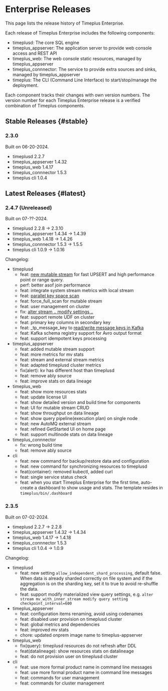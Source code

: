 # Enterprise Releases
This page lists the release history of Timeplus Enterprise.

Each release of Timeplus Enterprise includes the following components:

* timeplusd: The core SQL engine
* timeplus_appserver: The application server to provide web console access and REST API
* timeplus_web: The web console static resources, managed by timeplus_appserver
* timeplus_connnector: The service to provide extra sources and sinks, managed by timeplus_appserver
* timeplus: The CLI (Command Line Interface) to start/stop/manage the deployment.

Each component tracks their changes with own version numbers. The version number for each Timeplus Enterprise release is a verified combination of Timeplus components.

## Stable Releases {#stable}

### 2.3.0
Built on 06-20-2024.
* timeplusd 2.2.7
* timeplus_appserver 1.4.32
* timeplus_web 1.4.17
* timeplus_connnector 1.5.3
* timeplus cli 1.0.4

## Latest Releases {#latest}

### 2.4.7 (Unreleased)
Built on 07-??-2024.
* timeplusd 2.2.8 -> 2.3.10
* timeplus_appserver 1.4.34 -> 1.4.39
* timeplus_web 1.4.18 -> 1.4.26
* timeplus_connnector 1.5.3 -> 1.5.5
* timeplus cli 1.0.9 -> 1.0.16

Changelog:

* timeplusd
  * feat: [new mutable stream](mutable-stream) for fast UPSERT and high performance point or range query.
  * perf: better asof join performance
  * feat: integrate system stream metrics with local stream
  * feat: [parallel key space scan](mutable-stream#key_space_full_scan_threads)
  * feat: force_full_scan for mutable stream
  * feat: user management on cluster
  * fix: [alter stream .. modify settings ..](sql-alter-stream#stream_ttl)
  * feat: support remote UDF on cluster
  * feat: primary key columns in secondary key
  * feat: _tp_message_key to [read/write message keys in Kafka](proton-kafka#messagekey)
  * feat: Kafka schema registry support for Avro output format
  * feat: support idempotent keys processing
* timeplus_appserver
  * feat: added mutable stream support
  * feat: more metrics for mv stats
  * feat: stream and external stream metrics
  * feat: adapted timeplusd cluster metrics
  * fix(alert): kv has different host than timeplusd
  * feat: remove ably source
  * feat: improve stats on data lineage
* timeplus_web
  * feat: show more resources stats
  * feat: update license UI
  * feat: show detailed version and build time for components
  * feat: UI for mutable stream CRUD
  * feat: show throughput on data lineage
  * feat: show query pipeline(execution plan) on single node
  * feat: new AutoMQ external stream
  * feat: refined GetStarted UI on home page
  * feat: support multinode stats on data lineage
* timeplus_connnector
  * fix: wrong build time
  * feat: remove ably source
* cli
  * feat: new command for backup/restore data and configuration
  * feat: new command for synchronizing resources to timeplusd
  * feat(container): removed kubectl, added curl
  * feat: single service status check
  * feat: when you start Timeplus Enterprise for the first time, auto-create a dashboard to show usage and stats. The template resides in `timeplus/bin/.dashboard`

### 2.3.5
Built on 07-02-2024.
* timeplusd 2.2.7 -> 2.2.8
* timeplus_appserver 1.4.32 -> 1.4.34
* timeplus_web 1.4.17 -> 1.4.18
* timeplus_connnector 1.5.3
* timeplus cli 1.0.4 -> 1.0.9

Changelog:

* timeplusd
  * feat: new setting `allow_independent_shard_processing`, default false. When data is already sharded correctly on file system and if the aggregation is on the sharding key, set it to true to avoid re-shuffle the data.
  * feat: support modify materialized view query settings, e.g. `alter stream mv_with_inner_stream modify query setting checkpoint_interval=600`
* timeplus_appserver
  * feat: configuration items renaming, avoid using codenames
  * feat: disabled user provision on timeplusd cluster
  * feat: global metrics and dependencies
  * feat: improved mv stats
  * chore: updated onprem image name to timeplus-appserver
* timeplus_web
  * fix(query): timeplusd resources do not refresh after DDL
  * feat(datalineage): show resources stats on datalineage
  * feat: do not provision user on timeplusd cluster
* cli
  * feat: use more formal product name in command line messages
  * feat: use more formal product name in command line messages
  * feat: commands for user management
  * feat: commands for cluster management
